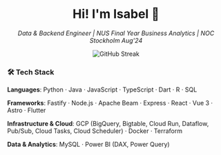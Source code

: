 <h1 align="center">Hi! I'm Isabel 👋</h1>

<p align="center">
  <em>Data & Backend Engineer | NUS Final Year Business Analytics | NOC Stockholm Aug'24 </em>
</p>

<p align="center">
  <img src="https://streak-stats.demolab.com?user=shortlion99&theme=dark" alt="GitHub Streak" />
</p>

### 🛠️ Tech Stack

**Languages**: Python · Java · JavaScript · TypeScript · Dart · R · SQL 

**Frameworks**: Fastify · Node.js · Apache Beam · Express · React · Vue 3 · Astro · Flutter

**Infrastructure & Cloud**: GCP (BigQuery, Bigtable, Cloud Run, Dataflow, Pub/Sub, Cloud Tasks, Cloud Scheduler) · Docker · Terraform

**Data & Analytics**: MySQL · Power BI (DAX, Power Query)
